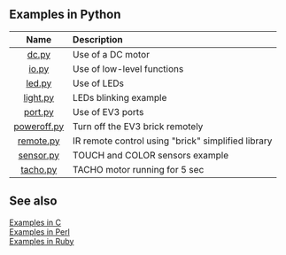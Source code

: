 ## Examples in Python

Name           | Description
:---:          | :---
[dc.py]        | Use of a DC motor
[io.py]        | Use of low-level functions
[led.py]       | Use of LEDs
[light.py]     | LEDs blinking example
[port.py]      | Use of EV3 ports
[poweroff.py]  | Turn off the EV3 brick remotely
[remote.py]    | IR remote control using "brick" simplified library
[sensor.py]    | TOUCH and COLOR sensors example
[tacho.py]     | TACHO motor running for 5 sec

[dc.py]:         http://in4lio.github.io/ev3dev-c/dc_8py-example.html
[io.py]:         http://in4lio.github.io/ev3dev-c/io_8py-example.html
[led.py]:        http://in4lio.github.io/ev3dev-c/led_8py-example.html
[light.py]:      http://in4lio.github.io/ev3dev-c/light_8py-example.html
[port.py]:       http://in4lio.github.io/ev3dev-c/port_8py-example.html
[poweroff.py]:   http://in4lio.github.io/ev3dev-c/poweroff_8py-example.html
[remote.py]:     http://in4lio.github.io/ev3dev-c/remote_8py-example.html
[sensor.py]:     http://in4lio.github.io/ev3dev-c/sensor_8py-example.html
[tacho.py]:      http://in4lio.github.io/ev3dev-c/tacho_8py-example.html

## See also

[Examples in C](../../../eg)<br>
[Examples in Perl](../../../perl/eg)<br>
[Examples in Ruby](../../../ruby/eg)
